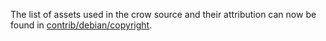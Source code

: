 The list of assets used in the crow source and their attribution can now be found in [contrib/debian/copyright](../contrib/debian/copyright).
